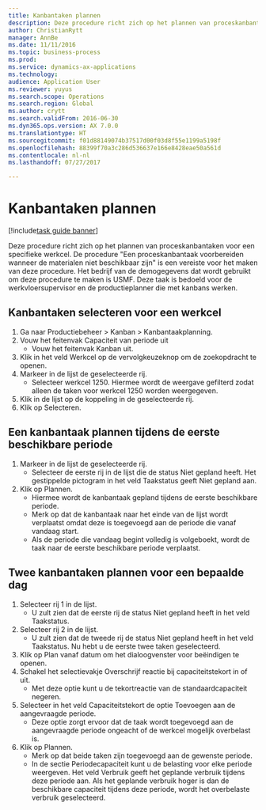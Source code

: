 ```yaml
--- 
title: Kanbantaken plannen
description: Deze procedure richt zich op het plannen van proceskanbantaken voor een specifieke werkcel.
author: ChristianRytt
manager: AnnBe
ms.date: 11/11/2016
ms.topic: business-process
ms.prod: 
ms.service: dynamics-ax-applications
ms.technology: 
audience: Application User
ms.reviewer: yuyus
ms.search.scope: Operations
ms.search.region: Global
ms.author: crytt
ms.search.validFrom: 2016-06-30
ms.dyn365.ops.version: AX 7.0.0
ms.translationtype: HT
ms.sourcegitcommit: f01d88149074b37517d00f03d8f55e1199a5198f
ms.openlocfilehash: 88399f70a3c286d536637e166e8428eae50a561d
ms.contentlocale: nl-nl
ms.lasthandoff: 07/27/2017

---
```

# <a name="schedule-kanban-jobs"></a>Kanbantaken plannen

[!include[task guide banner](../../includes/task-guide-banner.md)]

Deze procedure richt zich op het plannen van proceskanbantaken voor een specifieke werkcel. De procedure "Een proceskanbantaak voorbereiden wanneer de materialen niet beschikbaar zijn" is een vereiste voor het maken van deze procedure. Het bedrijf van de demogegevens dat wordt gebruikt om deze procedure te maken is USMF. Deze taak is bedoeld voor de werkvloersupervisor en de productieplanner die met kanbans werken.


## <a name="select-kanban-jobs-for-a-work-cell"></a>Kanbantaken selecteren voor een werkcel
1. Ga naar Productiebeheer > Kanban > Kanbantaakplanning.
2. Vouw het feitenvak Capaciteit van periode uit
    * Vouw het feitenvak Kanban uit.  
3. Klik in het veld Werkcel op de vervolgkeuzeknop om de zoekopdracht te openen.
4. Markeer in de lijst de geselecteerde rij.
    * Selecteer werkcel 1250. Hiermee wordt de weergave gefilterd zodat alleen de taken voor werkcel 1250 worden weergegeven.  
5. Klik in de lijst op de koppeling in de geselecteerde rij.
6. Klik op Selecteren.

## <a name="schedule-a-kanban-job-in-the-first-available-period"></a>Een kanbantaak plannen tijdens de eerste beschikbare periode
1. Markeer in de lijst de geselecteerde rij.
    * Selecteer de eerste rij in de lijst die de status Niet gepland heeft. Het gestippelde pictogram in het veld Taakstatus geeft Niet gepland aan.  
2. Klik op Plannen.
    * Hiermee wordt de kanbantaak gepland tijdens de eerste beschikbare periode.  
    * Merk op dat de kanbantaak naar het einde van de lijst wordt verplaatst omdat deze is toegevoegd aan de periode die vanaf vandaag start.  
    * Als de periode die vandaag begint volledig is volgeboekt, wordt de taak naar de eerste beschikbare periode verplaatst.  

## <a name="schedule-two-kanban-jobs-for-a-specific-day"></a>Twee kanbantaken plannen voor een bepaalde dag
1. Selecteer rij 1 in de lijst.
    * U zult zien dat de eerste rij de status Niet gepland heeft in het veld Taakstatus.  
2. Selecteer rij 2 in de lijst.
    * U zult zien dat de tweede rij de status Niet gepland heeft in het veld Taakstatus. Nu hebt u de eerste twee taken geselecteerd.  
3. Klik op Plan vanaf datum om het dialoogvenster voor beëindigen te openen.
4. Schakel het selectievakje Overschrijf reactie bij capaciteitstekort in of uit.
    * Met deze optie kunt u de tekortreactie van de standaardcapaciteit negeren.  
5. Selecteer in het veld Capaciteitstekort de optie Toevoegen aan de aangevraagde periode.
    * Deze optie zorgt ervoor dat de taak wordt toegevoegd aan de aangevraagde periode ongeacht of de werkcel mogelijk overbelast is.  
6. Klik op Plannen.
    * Merk op dat beide taken zijn toegevoegd aan de gewenste periode.  
    * In de sectie Periodecapaciteit kunt u de belasting voor elke periode weergeven. Het veld Verbruik geeft het geplande verbruik tijdens deze periode aan. Als het geplande verbruik hoger is dan de beschikbare capaciteit tijdens deze periode, wordt het overbelaste verbruik geselecteerd.  


